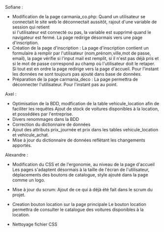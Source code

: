 Sofiane :
  - Modification de la page carmania_co.php:
         Quand un utilisateur se connectait le site web le déconnectait aussitôt, rajout d'une variable de session qui retient  
         si l'utilisateur est connecté ou pas, la variable est supprimé quand le navigateur est fermé.
         La page redirige désormais vers une page d'inscription.
 - Création de la page d'inscription :
         La page d'inscription contient un formulaire à remplir par l'utilisateur (nom,prénom,ville,mot de passe, email), la page 
         vérifie si l'input mail est remplit, si il n'est pas déjà pris et si le mot de passe correspond au champ où l'utilisateur
         doit le retaper.
         Si tout est en ordre la page redirige vers la page d'accueil. Pour l'instant les données ne sont toujours pas ajouté dans 
         base de données.
 - Préparation de la page carmania_deco :
          La page permettra de déconnecter l'utilisateur. Pour l'instant pas au point.

Axel : 
  - Optimisation de la BDD, modfication de la table vehicule_location afin de faciliter les requêtes
          Ajout de stock de voitures disponibles à la location, et possédées par l'entreprise.
  - Divers renommages dans la BDD
  - Correction du dictionnaire de données
  - Ajout des attributs prix_journée et prix dans les tables vehicule_location et vehicule_achat. 
  - Mise à jour du dictionnaire de données reflètant les changements apportés.
  
 Alexandre :
  - Modification du CSS et de l'ergonomie, au niveau de la page d'accueil
          Les pages s'adaptent désormais à la taille de l'écran de l'utilisateur, déplacements des boutons de catalogue, style
          ajouté dans la page comme un logo.
  
  - Mise à jour du scrum:
          Ajout de ce qui à déjà été fait dans le scrum du projet.
  - Creation bouton location sur la page principale
          Le bouton location permettra de consulter le catalogue des voitures disponibles à la location.
  - Nettoyage fichier CSS
